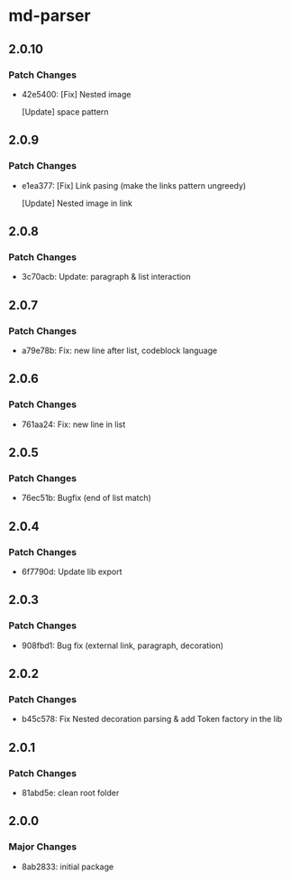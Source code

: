# md-parser

## 2.0.10

### Patch Changes

- 42e5400: [Fix] Nested image

  [Update] space pattern

## 2.0.9

### Patch Changes

- e1ea377: [Fix] Link pasing (make the links pattern ungreedy)

  [Update] Nested image in link

## 2.0.8

### Patch Changes

- 3c70acb: Update: paragraph & list interaction

## 2.0.7

### Patch Changes

- a79e78b: Fix: new line after list, codeblock language

## 2.0.6

### Patch Changes

- 761aa24: Fix: new line in list

## 2.0.5

### Patch Changes

- 76ec51b: Bugfix (end of list match)

## 2.0.4

### Patch Changes

- 6f7790d: Update lib export

## 2.0.3

### Patch Changes

- 908fbd1: Bug fix (external link, paragraph, decoration)

## 2.0.2

### Patch Changes

- b45c578: Fix Nested decoration parsing & add Token factory in the lib

## 2.0.1

### Patch Changes

- 81abd5e: clean root folder

## 2.0.0

### Major Changes

- 8ab2833: initial package
